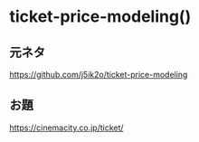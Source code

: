 # ticket-price-modeling()

## 元ネタ
https://github.com/j5ik2o/ticket-price-modeling

## お題
https://cinemacity.co.jp/ticket/